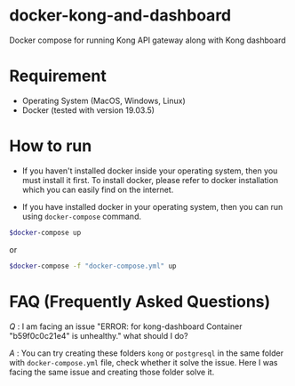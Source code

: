 # docker-kong-and-dashboard
Docker compose for running Kong API gateway along with Kong dashboard

# Requirement
* Operating System (MacOS, Windows, Linux)
* Docker (tested with version 19.03.5)

# How to run
* If you haven't installed docker inside your operating system, then you must install it first. To install docker, please refer to docker installation which you can easily find on the internet.

* If you have installed docker in your operating system, then you can run using `docker-compose` command.

```bash
$docker-compose up
```

or

```bash
$docker-compose -f "docker-compose.yml" up
```

# FAQ (Frequently Asked Questions)
_Q_ : I am facing an issue "ERROR: for kong-dashboard  Container "b59f0c0c21e4" is unhealthy." what should I do?

_A_ : You can try creating these folders `kong` or `postgresql` in the same folder with `docker-compose.yml` file, check whether it solve the issue. Here I was facing the same issue and creating those folder solve it.





